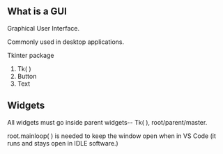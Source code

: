 ## What is a GUI
Graphical User Interface.

Commonly used in desktop applications.
  
Tkinter package  
1. Tk( )
2. Button
3. Text

## Widgets
All widgets must go inside parent widgets-- Tk( ), root/parent/master.

root.mainloop( ) is needed to keep the window open when in VS Code (it runs and stays open in IDLE software.)